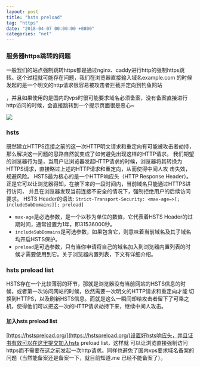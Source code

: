 ```yaml
---
layout: post
title: "hsts preload"
tag: "https"
date: "2018-04-07 00:00:00 +0800"
categories: "net"
---
```


### 服务器https跳转的问题


一般我们的站点强制跳转https都是通过nginx、caddy进行http的强制https跳转。这个过程就可能存在问题，我们在浏览器直接输入域名example.com
的时候发起的是一个明文的http请求很容易被攻击者拦截并定向到钓鱼网站
<!--more-->
，并且如果使用的是国内的vps时很可能要求域名必须备案，没有备案直接进行
http访问的时候，会直接跳转到一个提示页面很是恶心~

![](https://olef5l6y5.qnssl.com/20180407202800.png)

### hsts

既然建立HTTPS连接之前的这一次HTTP明文请求和重定向有可能被攻击者劫持，那么解决这一问题的思路自然就变成了如何避免出现这样的HTTP请求。
我们期望的浏览器行为是，当用户让浏览器发起HTTP请求的时候，浏览器将其转换为HTTPS请求，直接略过上述的HTTP请求和重定向，从而使得中间人攻
击失效，规避风险。
HSTS最为核心的是一个HTTP响应头（HTTP Response Header）。正是它可以让浏览器得知，在接下来的一段时间内，当前域名只能通过HTTPS进行访问，
并且在浏览器发现当前连接不安全的情况下，强制拒绝用户的后续访问要求。
HSTS Header的语法:
`Strict-Transport-Security: <max-age=>[; includeSubDomains][; preload]`

- `max-age`是必选参数，是一个以秒为单位的数值，它代表着HSTS Header的过期时间，通常设置为1年，即31536000秒。
- `includeSubDomains`是可选参数，如果包含它，则意味着当前域名及其子域名均开启HSTS保护。
- `preload`是可选参数，只有当你申请将自己的域名加入到浏览器内置列表的时候才需要使用到它。关于浏览器内置列表，下文有详细介绍。

### hsts preload list

HSTS存在一个比较薄弱的环节，那就是浏览器没有当前网站的HSTS信息的时候，或者第一次访问网站的时候，依然需要一次明文的HTTP请求和重定向才能
切换到HTTPS，以及刷新HSTS信息。而就是这么一瞬间却给攻击者留下了可乘之机，使得他们可以把这一次的HTTP请求劫持下来，继续中间人攻击。

#### 加入hsts preload list

[https://hstspreload.org/](https://hstspreload.org/)设置好hsts响应头，并且证书有效可以在这里提交加入hsts preload list，这样就
可以让浏览直接强制访问https而不需要在这之前发起一次http请求。同样也避免了国内vps要求域名备案的问题（当然能备案还是备案一下，就目前知道.me
已经不能备案了）。
